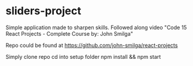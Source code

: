 # sliders-project

Simple application made to sharpen skills. Followed along video "Code 15 React Projects - Complete Course by: John Smilga"

Repo could be found at https://github.com/john-smilga/react-projects

Simply clone repo cd into setup folder npm install && npm start
